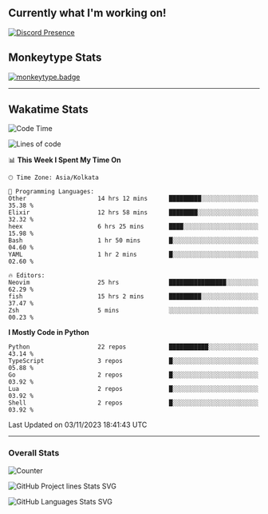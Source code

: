 ## Currently what I'm working on!
[![Discord Presence](https://lanyard.cnrad.dev/api/534981034400284712)](https://discord.com/users/534981034400284712)

## Monkeytype Stats
[![monkeytype.badge]][monkeytype]

---

## Wakatime Stats
<!--START_SECTION:waka-->
![Code Time](http://img.shields.io/badge/Code%20Time-1%2C309%20hrs%2057%20mins-blue)

![Lines of code](https://img.shields.io/badge/From%20Hello%20World%20I%27ve%20Written-4.7%20million%20lines%20of%20code-blue)

📊 **This Week I Spent My Time On** 

```text
🕑︎ Time Zone: Asia/Kolkata

💬 Programming Languages: 
Other                    14 hrs 12 mins      █████████░░░░░░░░░░░░░░░░   35.38 % 
Elixir                   12 hrs 58 mins      ████████░░░░░░░░░░░░░░░░░   32.32 % 
heex                     6 hrs 25 mins       ████░░░░░░░░░░░░░░░░░░░░░   15.98 % 
Bash                     1 hr 50 mins        █░░░░░░░░░░░░░░░░░░░░░░░░   04.60 % 
YAML                     1 hr 2 mins         █░░░░░░░░░░░░░░░░░░░░░░░░   02.60 % 

🔥 Editors: 
Neovim                   25 hrs              ████████████████░░░░░░░░░   62.29 % 
fish                     15 hrs 2 mins       █████████░░░░░░░░░░░░░░░░   37.47 % 
Zsh                      5 mins              ░░░░░░░░░░░░░░░░░░░░░░░░░   00.23 % 
```

**I Mostly Code in Python** 

```text
Python                   22 repos            ███████████░░░░░░░░░░░░░░   43.14 % 
TypeScript               3 repos             █░░░░░░░░░░░░░░░░░░░░░░░░   05.88 % 
Go                       2 repos             █░░░░░░░░░░░░░░░░░░░░░░░░   03.92 % 
Lua                      2 repos             █░░░░░░░░░░░░░░░░░░░░░░░░   03.92 % 
Shell                    2 repos             █░░░░░░░░░░░░░░░░░░░░░░░░   03.92 % 
```




 Last Updated on 03/11/2023 18:41:43 UTC
<!--END_SECTION:waka-->
---

### Overall Stats

<img src="https://moe-counter.glitch.me/get/@Dhanus3133?theme=rule34" alt="Counter" />

![GitHub Project lines Stats SVG](https://api.githubtrends.io/user/svg/Dhanus3133/repos?time_range=one_year&include_private=True&loc_metric=changed&group=private&theme=dark)

![GitHub Languages Stats SVG](https://api.githubtrends.io/user/svg/Dhanus3133/langs?time_range=one_year&include_private=True&loc_metric=changed&compact=True&theme=dark)


[monkeytype.badge]: https://img.shields.io/endpoint?style=for-the-badge&url=https%3A%2F%2Fmonkeytype-badge-vhd5lan7mmhz.runkit.sh%3Fmessage%3D126wpm%26label%3Dmonkeytype%26logoVariant%3Done
[monkeytype]: https://monkeytype.com/profile/dhanus
